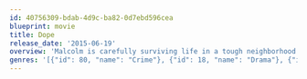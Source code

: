 ```yaml
---
id: 40756309-bdab-4d9c-ba82-0d7ebd596cea
blueprint: movie
title: Dope
release_date: '2015-06-19'
overview: 'Malcolm is carefully surviving life in a tough neighborhood in Los Angeles while juggling college applications, academic interviews, and the SAT. A chance invitation to an underground party leads him into an adventure that could allow him to go from being a geek, to being dope, to ultimately being himself.'
genres: '[{"id": 80, "name": "Crime"}, {"id": 18, "name": "Drama"}, {"id": 35, "name": "Comedy"}]'
---
```

